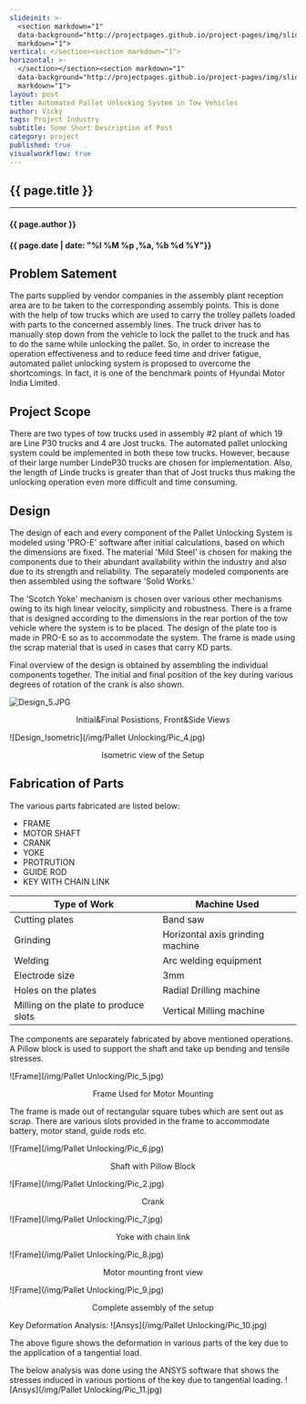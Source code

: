 ```yaml
---
slideinit: >-
  <section markdown="1"
  data-background="http://projectpages.github.io/project-pages/img/slidebackground.png"><section
  markdown="1">
vertical: </section><section markdown="1">
horizontal: >-
  </section></section><section markdown="1"
  data-background="http://projectpages.github.io/project-pages/img/slidebackground.png"><section
  markdown="1">
layout: post
title: Automated Pallet Unlocking System in Tow Vehicles
author: Vicky
tags: Project Industry
subtitle: Some Short Description of Post
category: project
published: true
visualworkflow: true
---
```

<!-- Start Writing Below in Markdown -->

<section markdown="1" data-background="http://projectpages.github.io/project-pages/img/slidebackground.png"><section markdown="1">

## {{ page.title }}

<hr>

#### {{ page.author }}

#### {{ page.date | date: "%I %M %p ,%a, %b %d %Y"}}


## Problem Satement

The parts supplied by vendor companies in the assembly plant reception area are to be taken to the corresponding assembly points. This is done with the help of tow trucks which are used to carry the trolley pallets loaded with parts to the concerned assembly lines. The truck driver has to manually step down from the vehicle to lock the pallet to the truck and has to do the same while unlocking the pallet. So, in order to increase the operation effectiveness and to reduce feed time and driver fatigue, automated pallet unlocking system is proposed to overcome the shortcomings. In fact, it is one of the benchmark points of Hyundai Motor India Limited.   

## Project Scope

There are two types of tow trucks used in assembly #2 plant of which 19 are Line P30 trucks and 4 are Jost trucks. The automated pallet unlocking system could be implemented in both these tow trucks. However, because of their large number LindeP30 trucks are chosen for implementation. Also, the length of Linde trucks is greater than that of Jost trucks thus making the unlocking operation even more difficult and time consuming.   

## Design

The design of each and every component of the Pallet Unlocking System is modeled using 'PRO-E' software after initial calculations, based on which the dimensions are fixed. The material 'Mild Steel' is chosen for making the components due to their abundant availability within the industry and also due to its strength and reliability. The separately modeled components are then assembled using the software 'Solid Works.'

The 'Scotch Yoke' mechanism is chosen over various other mechanisms owing to its high linear velocity, simplicity and robustness. There is a frame that is designed according to the dimensions in the rear portion of the tow vehicle where the system is to be placed. The design of the plate too is made in PRO-E so as to accommodate the system. The frame is made using the scrap material that is used in cases that carry KD parts.  

Final overview of the design is obtained by assembling the individual components together. The initial and final position of the key during various degrees of rotation of the crank is also shown.


![Design_5.JPG]({{site.baseurl}}/img/Design_5.JPG)
<p align="center">Initial&Final Posistions, Front&Side Views</p>

![Design_Isometric](/img/Pallet Unlocking/Pic_4.jpg)
<p align="center">Isometric view of the Setup</p>

## Fabrication of Parts

The various parts fabricated are listed below:

* FRAME
* MOTOR SHAFT
* CRANK
* YOKE
* PROTRUTION
* GUIDE ROD
* KEY WITH CHAIN LINK

| Type of Work | Machine Used
------- | -------
| Cutting plates  | Band saw
| Grinding | Horizontal axis grinding machine
| Welding | Arc welding equipment
| Electrode size | 3mm
| Holes on the plates | Radial Drilling machine
| Milling on the plate to produce slots | Vertical Milling machine


The components are separately fabricated by above mentioned operations. A Pillow block is used to support the shaft and take up bending and tensile stresses.

![Frame](/img/Pallet Unlocking/Pic_5.jpg)
<p align="center">Frame Used for Motor Mounting</p>

The frame is made out of rectangular square tubes which are sent out as scrap. There are various slots provided in the frame to accommodate battery, motor stand, guide rods etc.

![Frame](/img/Pallet Unlocking/Pic_6.jpg)
<p align="center">Shaft with Pillow Block</p>

![Frame](/img/Pallet Unlocking/Pic_2.jpg)
<p align="center">Crank</p>

![Frame](/img/Pallet Unlocking/Pic_7.jpg)
<p align="center">Yoke with chain link</p>

![Frame](/img/Pallet Unlocking/Pic_8.jpg)
<p align="center">Motor mounting front view</p>

![Frame](/img/Pallet Unlocking/Pic_9.jpg)
<p align="center">Complete assembly of the setup</p>

Key Deformation Analysis:
![Ansys](/img/Pallet Unlocking/Pic_10.jpg)

The above figure shows the deformation in various parts of the key due to the application of a tangential load.

The below analysis was done using the ANSYS software that shows the stresses induced in various portions of the key due to tangential loading.
![Ansys](/img/Pallet Unlocking/Pic_11.jpg)
